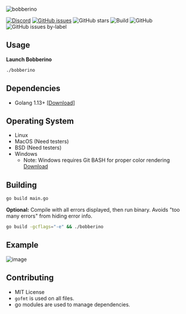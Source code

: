 ![bobberino](https://user-images.githubusercontent.com/34389545/81494289-59913300-926d-11ea-871a-9a827650655a.png)

[![Discord](https://img.shields.io/discord/388915017187328002?label=Join%20Discord)](http://chat.turtlecoin.lol) [![GitHub issues](https://img.shields.io/github/issues/karai/bobberino?label=Issues)](https://github.com/karai/bobberino/issues) ![GitHub stars](https://img.shields.io/github/stars/karai/bobberino?label=Github%20Stars) ![Build](https://github.com/karai/bobberino/workflows/Build/badge.svg) ![GitHub](https://img.shields.io/github/license/karai/bobberino) ![GitHub issues by-label](https://img.shields.io/github/issues/karai/bobberino/Todo)

## Usage

**Launch Bobberino**

```bash
./bobberino
```

## Dependencies

-   Golang 1.13+ [[Download]](https://golang.org)

## Operating System

-   Linux
-   MacOS (Need testers)
-   BSD (Need testers)
-   Windows
    -   Note: Windows requires Git BASH for proper color rendering [Download](https://gitforwindows.org/)

## Building

```bash
go build main.go
```

**Optional:** Compile with all errors displayed, then run binary. Avoids "too many errors" from hiding error info.

```bash
go build -gcflags="-e" && ./bobberino
```

## Example
![image](https://user-images.githubusercontent.com/34389545/81494398-47fc5b00-926e-11ea-8bd4-e36038716260.png)

## Contributing

-   MIT License
-   `gofmt` is used on all files.
-   go modules are used to manage dependencies.
